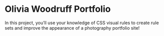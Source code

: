 
# Olivia Woodruff Portfolio

In this project, you’ll use your knowledge of CSS visual rules to create rule sets and improve the appearance of a photography portfolio site!